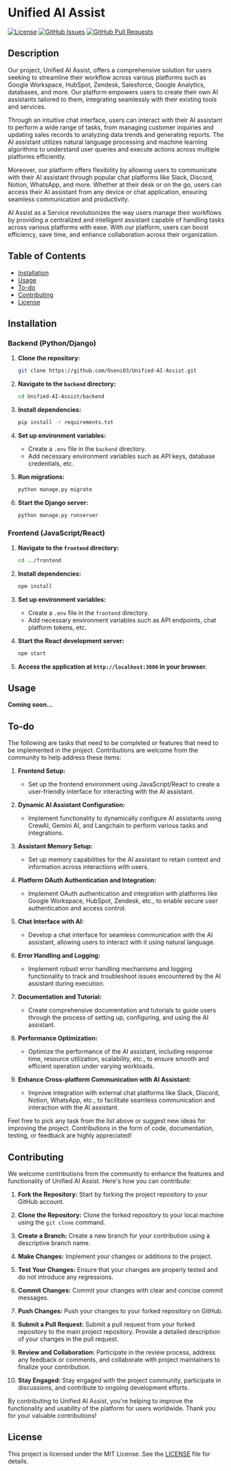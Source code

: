 # Unified AI Assist

[![License](https://img.shields.io/badge/license-MIT-blue.svg)](https://opensource.org/licenses/MIT)
[![GitHub Issues](https://img.shields.io/github/issues/Oseni03/Unified-AI-Assist.svg)](https://github.com/Oseni03/Unified-AI-Assist/issues)
[![GitHub Pull Requests](https://img.shields.io/github/issues-pr/Oseni03/Unified-AI-Assist.svg)](https://github.com/Oseni03/Unified-AI-Assist/pulls)

## Description

Our project, Unified AI Assist, offers a comprehensive solution for users seeking to streamline their workflow across various platforms such as Google Workspace, HubSpot, Zendesk, Salesforce, Google Analytics, databases, and more. Our platform empowers users to create their own AI assistants tailored to them, integrating seamlessly with their existing tools and services.

Through an intuitive chat interface, users can interact with their AI assistant to perform a wide range of tasks, from managing customer inquiries and updating sales records to analyzing data trends and generating reports. The AI assistant utilizes natural language processing and machine learning algorithms to understand user queries and execute actions across multiple platforms efficiently.

Moreover, our platform offers flexibility by allowing users to communicate with their AI assistant through popular chat platforms like Slack, Discord, Notion, WhatsApp, and more. Whether at their desk or on the go, users can access their AI assistant from any device or chat application, ensuring seamless communication and productivity.

AI Assist as a Service revolutionizes the way users manage their workflows by providing a centralized and intelligent assistant capable of handling tasks across various platforms with ease. With our platform, users can boost efficiency, save time, and enhance collaboration across their organization.


## Table of Contents

- [Installation](#installation)
- [Usage](#usage)
- [To-do](#to-do)
- [Contributing](#contributing)
- [License](#license)

## Installation

### Backend (Python/Django)

1. **Clone the repository:**

    ```bash
    git clone https://github.com/Oseni03/Unified-AI-Assist.git
    ```

2. **Navigate to the `backend` directory:**

    ```bash
    cd Unified-AI-Assist/backend
    ```

3. **Install dependencies:**

    ```bash
    pip install -r requirements.txt
    ```

4. **Set up environment variables:**
   
   - Create a `.env` file in the `backend` directory.
   - Add necessary environment variables such as API keys, database credentials, etc.

5. **Run migrations:**

    ```bash
    python manage.py migrate
    ```

6. **Start the Django server:**

    ```bash
    python manage.py runserver
    ```

### Frontend (JavaScript/React)

1. **Navigate to the `frontend` directory:**

    ```bash
    cd ../frontend
    ```

2. **Install dependencies:**

    ```bash
    npm install
    ```

3. **Set up environment variables:**
   
   - Create a `.env` file in the `frontend` directory.
   - Add necessary environment variables such as API endpoints, chat platform tokens, etc.

4. **Start the React development server:**

    ```bash
    npm start
    ```

5. **Access the application at `http://localhost:3000` in your browser.**

## Usage

 **Coming soon...**

## To-do

The following are tasks that need to be completed or features that need to be implemented in the project. Contributions are welcome from the community to help address these items:

1. **Frontend Setup:**
   - Set up the frontend environment using JavaScript/React to create a user-friendly interface for interacting with the AI assistant.

2. **Dynamic AI Assistant Configuration:**
   - Implement functionality to dynamically configure AI assistants using CrewAI, Gemini AI, and Langchain to perform various tasks and integrations.

3. **Assistant Memory Setup:**
   - Set up memory capabilities for the AI assistant to retain context and information across interactions with users.

4. **Platform OAuth Authentication and Integration:**
   - Implement OAuth authentication and integration with platforms like Google Workspace, HubSpot, Zendesk, etc., to enable secure user authentication and access control.

5. **Chat Interface with AI:**
   - Develop a chat interface for seamless communication with the AI assistant, allowing users to interact with it using natural language.

6. **Error Handling and Logging:**
   - Implement robust error handling mechanisms and logging functionality to track and troubleshoot issues encountered by the AI assistant during execution.

7. **Documentation and Tutorial:**
   - Create comprehensive documentation and tutorials to guide users through the process of setting up, configuring, and using the AI assistant.

8. **Performance Optimization:**
   - Optimize the performance of the AI assistant, including response time, resource utilization, scalability, etc., to ensure smooth and efficient operation under varying workloads.

9. **Enhance Cross-platform Communication with AI Assistant:**
   - Improve integration with external chat platforms like Slack, Discord, Notion, WhatsApp, etc., to facilitate seamless communication and interaction with the AI assistant.

Feel free to pick any task from the list above or suggest new ideas for improving the project. Contributions in the form of code, documentation, testing, or feedback are highly appreciated!


## Contributing

We welcome contributions from the community to enhance the features and functionality of Unified AI Assist. Here's how you can contribute:

1. **Fork the Repository:** Start by forking the project repository to your GitHub account.

2. **Clone the Repository:** Clone the forked repository to your local machine using the `git clone` command.

3. **Create a Branch:** Create a new branch for your contribution using a descriptive branch name.

4. **Make Changes:** Implement your changes or additions to the project.

5. **Test Your Changes:** Ensure that your changes are properly tested and do not introduce any regressions.

6. **Commit Changes:** Commit your changes with clear and concise commit messages.

7. **Push Changes:** Push your changes to your forked repository on GitHub.

8. **Submit a Pull Request:** Submit a pull request from your forked repository to the main project repository. Provide a detailed description of your changes in the pull request.

9. **Review and Collaboration:** Participate in the review process, address any feedback or comments, and collaborate with project maintainers to finalize your contribution.

10. **Stay Engaged:** Stay engaged with the project community, participate in discussions, and contribute to ongoing development efforts.

By contributing to Unified AI Assist, you're helping to improve the functionality and usability of the platform for users worldwide. Thank you for your valuable contributions!

## License

This project is licensed under the MIT License. See the [LICENSE](LICENSE) file for details.

